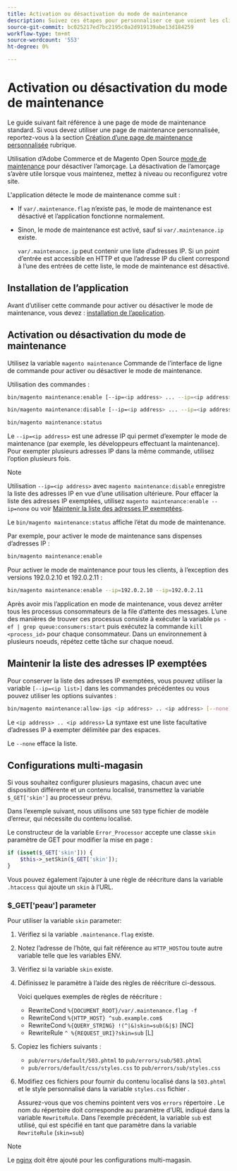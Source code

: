 ```yaml
---
title: Activation ou désactivation du mode de maintenance
description: Suivez ces étapes pour personnaliser ce que voient les clients lorsque votre déploiement Adobe Commerce ou Magento Open Source est arrêté pour maintenance.
source-git-commit: bc025217ed7bc2195c0a2d919139abe13d184259
workflow-type: tm+mt
source-wordcount: '553'
ht-degree: 0%

---
```



# Activation ou désactivation du mode de maintenance

Le guide suivant fait référence à une page de mode de maintenance standard. Si vous devez utiliser une page de maintenance personnalisée, reportez-vous à la section [Création d’une page de maintenance personnalisée](../../upgrade/troubleshooting/maintenance-mode-options.md) rubrique.

Utilisation d’Adobe Commerce et de Magento Open Source [mode de maintenance](../../configuration/bootstrap/application-modes.md#maintenance-mode) pour désactiver l’amorçage. La désactivation de l’amorçage s’avère utile lorsque vous maintenez, mettez à niveau ou reconfigurez votre site.

L&#39;application détecte le mode de maintenance comme suit :

* If `var/.maintenance.flag` n’existe pas, le mode de maintenance est désactivé et l’application fonctionne normalement.
* Sinon, le mode de maintenance est activé, sauf si `var/.maintenance.ip` existe.

   `var/.maintenance.ip` peut contenir une liste d’adresses IP. Si un point d’entrée est accessible en HTTP et que l’adresse IP du client correspond à l’une des entrées de cette liste, le mode de maintenance est désactivé.

## Installation de l’application

Avant d’utiliser cette commande pour activer ou désactiver le mode de maintenance, vous devez : [installation de l’application](../advanced.md).

## Activation ou désactivation du mode de maintenance

Utilisez la variable `magento maintenance` Commande de l’interface de ligne de commande pour activer ou désactiver le mode de maintenance.

Utilisation des commandes :

```bash
bin/magento maintenance:enable [--ip=<ip address> ... --ip=<ip address>] | [ip=none]
```

```bash
bin/magento maintenance:disable [--ip=<ip address> ... --ip=<ip address>] | [ip=none]
```

```bash
bin/magento maintenance:status
```

Le `--ip=<ip address>` est une adresse IP qui permet d’exempter le mode de maintenance (par exemple, les développeurs effectuant la maintenance). Pour exempter plusieurs adresses IP dans la même commande, utilisez l’option plusieurs fois.

>[!NOTE]
>
>Utilisation `--ip=<ip address>` avec `magento maintenance:disable` enregistre la liste des adresses IP en vue d’une utilisation ultérieure. Pour effacer la liste des adresses IP exemptées, utilisez `magento maintenance:enable --ip=none` ou voir [Maintenir la liste des adresses IP exemptées](#maintain-the-list-of-exempt-ip-addresses).

Le `bin/magento maintenance:status` affiche l’état du mode de maintenance.

Par exemple, pour activer le mode de maintenance sans dispenses d’adresses IP :

```bash
bin/magento maintenance:enable
```

Pour activer le mode de maintenance pour tous les clients, à l’exception des versions 192.0.2.10 et 192.0.2.11 :

```bash
bin/magento maintenance:enable --ip=192.0.2.10 --ip=192.0.2.11
```

Après avoir mis l’application en mode de maintenance, vous devez arrêter tous les processus consommateurs de la file d’attente des messages.
L’une des manières de trouver ces processus consiste à exécuter la variable `ps -ef | grep queue:consumers:start` puis exécutez la commande `kill <process_id>` pour chaque consommateur. Dans un environnement à plusieurs noeuds, répétez cette tâche sur chaque noeud.

## Maintenir la liste des adresses IP exemptées

Pour conserver la liste des adresses IP exemptées, vous pouvez utiliser la variable `[--ip=<ip list>]` dans les commandes précédentes ou vous pouvez utiliser les options suivantes :

```bash
bin/magento maintenance:allow-ips <ip address> .. <ip address> [--none]
```

Le `<ip address> .. <ip address>` La syntaxe est une liste facultative d’adresses IP à exempter délimitée par des espaces.

Le `--none` efface la liste.

## Configurations multi-magasin

<!-- To set up multiple stores, each with a different layout and localized content, create a skin for each and put it into `pub/errors/{name}` where `{name}` is the store code. To distinguish between stores and websites with the same instance, use `pub/errors/{type}-{name}` where `{type}` is either `store` or `website` and matches the `MAGE_RUN_TYPE` in your server configuration. Another option is to pass the `$_GET['skin']` parameter to the intended processor. This method requires a specific configuration on your server. -->
<!-- Replace the line below with the commented text after https://github.com/magento/magento2/pull/35095 is merged. -->

Si vous souhaitez configurer plusieurs magasins, chacun avec une disposition différente et un contenu localisé, transmettez la variable `$_GET['skin']` au processeur prévu.

Dans l’exemple suivant, nous utilisons une `503` type fichier de modèle d’erreur, qui nécessite du contenu localisé.

Le constructeur de la variable `Error_Processor` accepte une classe `skin` paramètre de GET pour modifier la mise en page :

```php
if (isset($_GET['skin'])) {
    $this->_setSkin($_GET['skin']);
}
```

Vous pouvez également l’ajouter à une règle de réécriture dans la variable `.htaccess` qui ajoute un `skin` à l’URL.

### $_GET[&#39;peau&#39;] parameter

Pour utiliser la variable `skin` parameter:

1. Vérifiez si la variable `.maintenance.flag` existe.
1. Notez l’adresse de l’hôte, qui fait référence au `HTTP_HOST`ou toute autre variable telle que les variables ENV.
1. Vérifiez si la variable `skin` existe.
1. Définissez le paramètre à l’aide des règles de réécriture ci-dessous.

   Voici quelques exemples de règles de réécriture :

   * RewriteCond `%{DOCUMENT_ROOT}/var/.maintenance.flag -f`
   * RewriteCond `%{HTTP_HOST} ^sub.example.com$`
   * RewriteCond `%{QUERY_STRING} !(^|&)skin=sub(&|$)` [NC]
   * RewriteRule `^ %{REQUEST_URI}?skin=sub` [L]

1. Copiez les fichiers suivants :

   * `pub/errors/default/503.phtml` to `pub/errors/sub/503.phtml`
   * `pub/errors/default/css/styles.css` to `pub/errors/sub/styles.css`

1. Modifiez ces fichiers pour fournir du contenu localisé dans la `503.phtml` et le style personnalisé dans la variable `styles.css` fichier .

   Assurez-vous que vos chemins pointent vers vos `errors` répertoire . Le nom du répertoire doit correspondre au paramètre d’URL indiqué dans la variable `RewriteRule`. Dans l’exemple précédent, la variable `sub` est utilisé, qui est spécifié en tant que paramètre dans la variable `RewriteRule` (`skin=sub`)

>[!NOTE]
>
>Le [nginx](../../configuration/multi-sites/ms-nginx.md) doit être ajouté pour les configurations multi-magasin.
